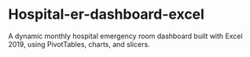 # Hospital-er-dashboard-excel
A dynamic monthly hospital emergency room dashboard built with Excel 2019, using PivotTables, charts, and slicers.
